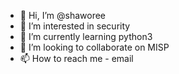 - 👋 Hi, I’m @shaworee
- 👀 I’m interested in security
- 🌱 I’m currently learning python3
- 💞️ I’m looking to collaborate on MISP
- 📫 How to reach me - email

<!---
shaworee/shaworee is a ✨ special ✨ repository because its `README.md` (this file) appears on your GitHub profile.
You can click the Preview link to take a look at your changes.
--->
